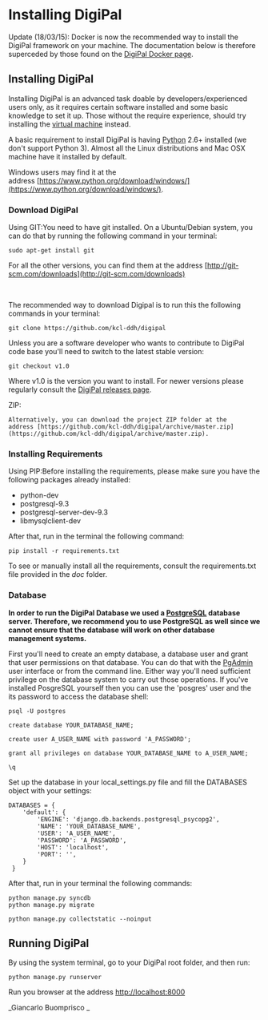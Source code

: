 # Installing DigiPal

Update (18/03/15): Docker is now the recommended way to install the DigiPal framework on your machine. The documentation below is therefore superceded by those found on the [DigiPal Docker page](https://registry.hub.docker.com/u/gnoelddh/digipal/).
 
## Installing DigiPal
Installing DigiPal is an advanced task doable by developers/experienced users only, as it requires certain software installed and some basic knowledge to set it up. Those without the require experience, should try installing the [virtual machine](/digipal/doc/virtual-machine.md) instead.

A basic requirement to install DigiPal is having [Python](https://www.python.org/) 2.6+ installed (we don't support Python 3). Almost all the Linux distributions and Mac OSX machine have it installed by default.

Windows users may find it at the address [https://www.python.org/download/windows/](https://www.python.org/download/windows/).

### Download DigiPal
Using GIT:You need to have git installed. On a Ubuntu/Debian system, you can do that by running the following command in your terminal:


```
sudo apt-get install git
```
For all the other versions, you can find them at the address [http://git-scm.com/downloads](http://git-scm.com/downloads)

 

The recommended way to download Digipal is to run this the following commands in your terminal: 


```
git clone https://github.com/kcl-ddh/digipal
```
Unless you are a software developer who wants to contribute to DigiPal code base you'll need to switch to the latest stable version:


```
git checkout v1.0
```
Where v1.0 is the version you want to install. For newer versions please regularly consult the [DigiPal releases page](https://github.com/kcl-ddh/digipal/releases).

ZIP:
```
Alternatively, you can download the project ZIP folder at the address [https://github.com/kcl-ddh/digipal/archive/master.zip](https://github.com/kcl-ddh/digipal/archive/master.zip).
```

### Installing Requirements
Using PIP:Before installing the requirements, please make sure you have the following packages already installed:


* python-dev
* postgresql-9.3
* postgresql-server-dev-9.3
* libmysqlclient-dev

After that, run in the terminal the following command:




```
pip install -r requirements.txt
```
To see or manually install all the requirements, consult the requirements.txt file provided in the _doc_ folder.

### 

### Database
**In order to run the DigiPal Database we used a [PostgreSQL](http://www.postgresql.org/) database server. Therefore, we recommend you to use PostgreSQL as well since we cannot ensure that the database will work on other database management systems.**

First you'll need to create an empty database, a database user and grant that user permissions on that database. You can do that with the [PgAdmin ](http://www.pgadmin.org/)user interface or from the command line. Either way you'll need sufficient privilege on the database system to carry out those operations. If you've installed PosgreSQL yourself then you can use the 'posgres' user and the its password to access the database shell:


```
psql -U postgres
```

```
create database YOUR_DATABASE_NAME;
```

```
create user A_USER_NAME with password 'A_PASSWORD';
```

```
grant all privileges on database YOUR_DATABASE_NAME to A_USER_NAME;
```

```
\q
```
Set up the database in your local_settings.py file and fill the DATABASES object with your settings:


```
DATABASES = {
    'default': {
        'ENGINE': 'django.db.backends.postgresql_psycopg2',
        'NAME': 'YOUR_DATABASE_NAME',
        'USER': 'A_USER_NAME',
        'PASSWORD': 'A_PASSWORD',
        'HOST': 'localhost',
        'PORT': '',
    }
 }

```
After that, run in your terminal the following commands:


```
python manage.py syncdb
python manage.py migrate 
```

```
python manage.py collectstatic --noinput
```

## Running DigiPal
By using the system terminal, go to your DigiPal root folder, and then run:


```
python manage.py runserver

```
Run you browser at the address [http://](http://localhost:8000/)[localhost:8000](http://localhost:8000/)

_Giancarlo Buomprisco _

